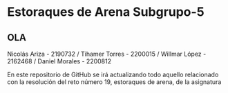 # Estoraques de Arena Subgrupo-5
## OLA

Nicolás Ariza - 2190732 / Tihamer Torres - 2200015 / Willmar López - 2162468 / Daniel Morales - 2200812

En este repositorio de GitHub se irá actualizando todo aquello relacionado con la resolución del reto número 19, estoraques de arena, de la asignatura
